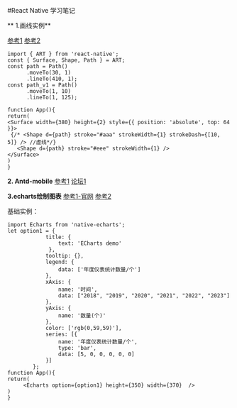 #React Native 学习笔记

** 1.画线实例**

[参考1](https://www.jianshu.com/p/8e6544ee647f) 
[参考2](https://segmentfault.com/a/1190000006652340)
```
import { ART } from 'react-native';
const { Surface, Shape, Path } = ART;
const path = Path()
      .moveTo(30, 1)
      .lineTo(410, 1);
const path_v1 = Path()
      .moveTo(1, 10)
      .lineTo(1, 125);

function App(){
return(
<Surface width={380} height={2} style={{ position: 'absolute', top: 64 }}>
 {/* <Shape d={path} stroke="#aaa" strokeWidth={1} strokeDash={[10, 5]} /> //虚线*/}
   <Shape d={path} stroke="#eee" strokeWidth={1} />
</Surface>
)
}      

```

**2. Antd-mobile**
[参考1](https://mobile.ant.design/docs/react/introduce-cn)
[论坛1](https://segmentfault.com/t/antd-mobile)

**3.echarts绘制图表**
[参考1-官网](https://www.npmjs.com/package/native-echarts)
[参考2](https://blog.csdn.net/sinat_17775997/article/details/68936687)

基础实例：
```
import Echarts from 'native-echarts';
let option1 = {
            title: {
                text: 'ECharts demo'
             },
            tooltip: {},
            legend: {
                data: ['年度仪表统计数量/个']
            },
            xAxis: {
                name: '时间',
                data: ["2018", "2019", "2020", "2021", "2022", "2023"]
            },
            yAxis: {
                name: '数量(个)'
            },
            color: ['rgb(0,59,59)'],
            series: [{
                name: '年度仪表统计数量/个',
                type: 'bar',
                data: [5, 0, 0, 0, 0, 0]
            }]
        };
function App(){
return(
     <Echarts option={option1} height={350} width={370}  /> 
)
}
```
